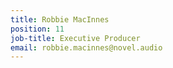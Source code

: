 ```yaml
---
title: Robbie MacInnes
position: 11
job-title: Executive Producer
email: robbie.macinnes@novel.audio
---
```



